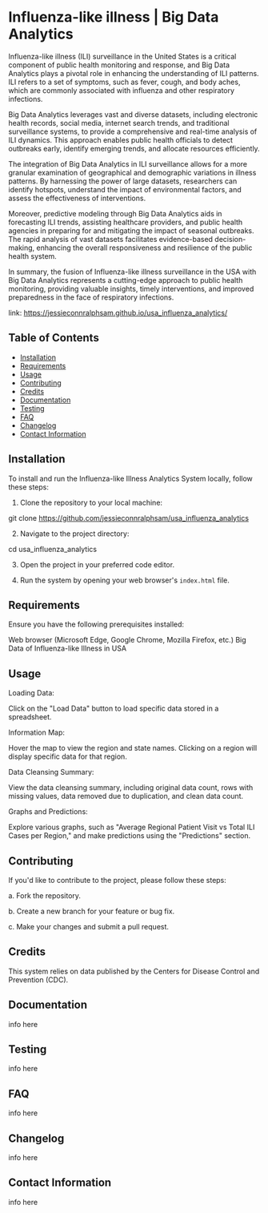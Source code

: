 # Influenza-like illness | Big Data Analytics

Influenza-like illness (ILI) surveillance in the United States is a critical component of public health monitoring and response, and Big Data Analytics plays a pivotal role in enhancing the understanding of ILI patterns. ILI refers to a set of symptoms, such as fever, cough, and body aches, which are commonly associated with influenza and other respiratory infections.

Big Data Analytics leverages vast and diverse datasets, including electronic health records, social media, internet search trends, and traditional surveillance systems, to provide a comprehensive and real-time analysis of ILI dynamics. This approach enables public health officials to detect outbreaks early, identify emerging trends, and allocate resources efficiently.

The integration of Big Data Analytics in ILI surveillance allows for a more granular examination of geographical and demographic variations in illness patterns. By harnessing the power of large datasets, researchers can identify hotspots, understand the impact of environmental factors, and assess the effectiveness of interventions.

Moreover, predictive modeling through Big Data Analytics aids in forecasting ILI trends, assisting healthcare providers, and public health agencies in preparing for and mitigating the impact of seasonal outbreaks. The rapid analysis of vast datasets facilitates evidence-based decision-making, enhancing the overall responsiveness and resilience of the public health system.

In summary, the fusion of Influenza-like illness surveillance in the USA with Big Data Analytics represents a cutting-edge approach to public health monitoring, providing valuable insights, timely interventions, and improved preparedness in the face of respiratory infections.

link: https://jessieconnralphsam.github.io/usa_influenza_analytics/

## Table of Contents

- [Installation](#installation)
- [Requirements](#requirements)
- [Usage](#usage)
- [Contributing](#contributing)
- [Credits](#credits)
- [Documentation](#documentation)
- [Testing](#testing)
- [FAQ](#faq)
- [Changelog](#changelog)
- [Contact Information](#contact-information)

## Installation
To install and run the Influenza-like Illness Analytics System locally, follow these steps:

1. Clone the repository to your local machine:

git clone https://github.com/jessieconnralphsam/usa_influenza_analytics

2. Navigate to the project directory:

cd usa_influenza_analytics

3. Open the project in your preferred code editor.

4. Run the system by opening your web browser's `index.html` file.

## Requirements
Ensure you have the following prerequisites installed:

Web browser (Microsoft Edge, Google Chrome, Mozilla Firefox, etc.)
Big Data of Influenza-like Illness in USA
## Usage
Loading Data:

Click on the "Load Data" button to load specific data stored in a spreadsheet.

Information Map:

Hover the map to view the region and state names. Clicking on a region will display specific data for that region.

Data Cleansing Summary:

View the data cleansing summary, including original data count, rows with missing values, data removed due to duplication, and clean data count.

Graphs and Predictions:

Explore various graphs, such as "Average Regional Patient Visit vs Total ILI Cases per Region," and make predictions using the "Predictions" section.

## Contributing
If you'd like to contribute to the project, please follow these steps:

a. Fork the repository.

b. Create a new branch for your feature or bug fix.

c. Make your changes and submit a pull request.

## Credits
This system relies on data published by the Centers for Disease Control and Prevention (CDC).
## Documentation
info here
## Testing
info here
## FAQ
info here
## Changelog
info here
## Contact Information
info here
